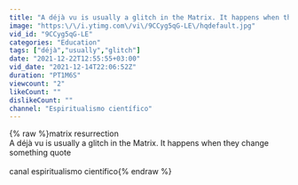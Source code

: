 ```yaml
---
title: "A déjà vu is usually a glitch in the Matrix. It happens when they change something quote"
image: "https:\/\/i.ytimg.com\/vi\/9CCyg5qG-LE\/hqdefault.jpg"
vid_id: "9CCyg5qG-LE"
categories: "Education"
tags: ["déjà","usually","glitch"]
date: "2021-12-22T12:55:55+03:00"
vid_date: "2021-12-14T22:06:52Z"
duration: "PT1M6S"
viewcount: "2"
likeCount: ""
dislikeCount: ""
channel: "Espiritualismo científico"
---
```

{% raw %}matrix resurrection <br /> A déjà vu is usually a glitch in the Matrix. It happens when they change something quote<br /><br />canal espiritualismo científico{% endraw %}
